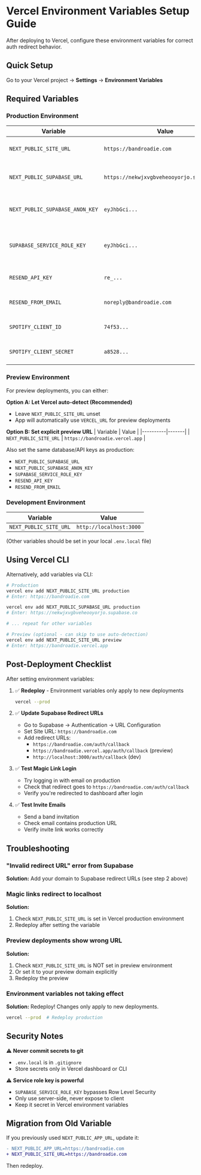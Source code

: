 # Vercel Environment Variables Setup Guide

After deploying to Vercel, configure these environment variables for correct auth redirect behavior.

## Quick Setup

Go to your Vercel project → **Settings** → **Environment Variables**

## Required Variables

### Production Environment

| Variable | Value | Notes |
|----------|-------|-------|
| `NEXT_PUBLIC_SITE_URL` | `https://bandroadie.com` | Your production domain |
| `NEXT_PUBLIC_SUPABASE_URL` | `https://nekwjxvgbveheooyorjo.supabase.co` | From Supabase project settings |
| `NEXT_PUBLIC_SUPABASE_ANON_KEY` | `eyJhbGci...` | From Supabase project settings |
| `SUPABASE_SERVICE_ROLE_KEY` | `eyJhbGci...` | From Supabase project settings (Secret!) |
| `RESEND_API_KEY` | `re_...` | For sending emails |
| `RESEND_FROM_EMAIL` | `noreply@bandroadie.com` | Verified sender email |
| `SPOTIFY_CLIENT_ID` | `74f53...` | Optional: for BPM lookup |
| `SPOTIFY_CLIENT_SECRET` | `a8528...` | Optional: for BPM lookup |

### Preview Environment

For preview deployments, you can either:

**Option A: Let Vercel auto-detect (Recommended)**
- Leave `NEXT_PUBLIC_SITE_URL` unset
- App will automatically use `VERCEL_URL` for preview deployments

**Option B: Set explicit preview URL**
| Variable | Value |
|----------|-------|
| `NEXT_PUBLIC_SITE_URL` | `https://bandroadie.vercel.app` |

Also set the same database/API keys as production:
- `NEXT_PUBLIC_SUPABASE_URL`
- `NEXT_PUBLIC_SUPABASE_ANON_KEY`
- `SUPABASE_SERVICE_ROLE_KEY`
- `RESEND_API_KEY`
- `RESEND_FROM_EMAIL`

### Development Environment

| Variable | Value |
|----------|-------|
| `NEXT_PUBLIC_SITE_URL` | `http://localhost:3000` |

(Other variables should be set in your local `.env.local` file)

## Using Vercel CLI

Alternatively, add variables via CLI:

```bash
# Production
vercel env add NEXT_PUBLIC_SITE_URL production
# Enter: https://bandroadie.com

vercel env add NEXT_PUBLIC_SUPABASE_URL production
# Enter: https://nekwjxvgbveheooyorjo.supabase.co

# ... repeat for other variables

# Preview (optional - can skip to use auto-detection)
vercel env add NEXT_PUBLIC_SITE_URL preview
# Enter: https://bandroadie.vercel.app
```

## Post-Deployment Checklist

After setting environment variables:

1. ✅ **Redeploy** - Environment variables only apply to new deployments
   ```bash
   vercel --prod
   ```

2. ✅ **Update Supabase Redirect URLs**
   - Go to Supabase → Authentication → URL Configuration
   - Set Site URL: `https://bandroadie.com`
   - Add redirect URLs:
     - `https://bandroadie.com/auth/callback`
     - `https://bandroadie.vercel.app/auth/callback` (preview)
     - `http://localhost:3000/auth/callback` (dev)

3. ✅ **Test Magic Link Login**
   - Try logging in with email on production
   - Check that redirect goes to `https://bandroadie.com/auth/callback`
   - Verify you're redirected to dashboard after login

4. ✅ **Test Invite Emails**
   - Send a band invitation
   - Check email contains production URL
   - Verify invite link works correctly

## Troubleshooting

### "Invalid redirect URL" error from Supabase

**Solution:** Add your domain to Supabase redirect URLs (see step 2 above)

### Magic links redirect to localhost

**Solution:** 
1. Check `NEXT_PUBLIC_SITE_URL` is set in Vercel production environment
2. Redeploy after setting the variable

### Preview deployments show wrong URL

**Solution:**
1. Check `NEXT_PUBLIC_SITE_URL` is NOT set in preview environment
2. Or set it to your preview domain explicitly
3. Redeploy the preview

### Environment variables not taking effect

**Solution:** Redeploy! Changes only apply to new deployments.

```bash
vercel --prod  # Redeploy production
```

## Security Notes

⚠️ **Never commit secrets to git**
- `.env.local` is in `.gitignore`
- Store secrets only in Vercel dashboard or CLI

⚠️ **Service role key is powerful**
- `SUPABASE_SERVICE_ROLE_KEY` bypasses Row Level Security
- Only use server-side, never expose to client
- Keep it secret in Vercel environment variables

## Migration from Old Variable

If you previously used `NEXT_PUBLIC_APP_URL`, update it:

```diff
- NEXT_PUBLIC_APP_URL=https://bandroadie.com
+ NEXT_PUBLIC_SITE_URL=https://bandroadie.com
```

Then redeploy.
